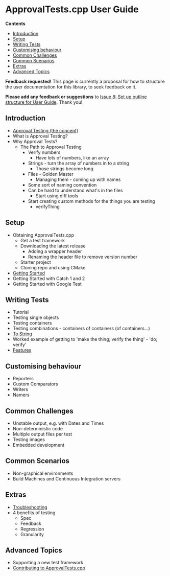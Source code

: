 <a id="top"></a>

# ApprovalTests.cpp User Guide

**Contents**

<!-- vscode-markdown-toc -->
* [Introduction](#Introduction)
* [Setup](#Setup)
* [Writing Tests](#WritingTests)
* [Customising behaviour](#Customisingbehaviour)
* [Common Challenges](#CommonChallenges)
* [Common Scenarios](#CommonScenarios)
* [Extras](#Extras)
* [Advanced Topics](#AdvancedTopics)

<!-- vscode-markdown-toc-config
	numbering=false
	autoSave=true
	/vscode-markdown-toc-config -->
<!-- /vscode-markdown-toc -->

**Feedback requested!** This page is currently a proposal for how to structure the user documentation
for this library, to seek feedback on it.

**Please add any feedback or suggestions** to [Issue 8: Set up outline structure for User Guide](https://github.com/approvals/ApprovalTests.cpp/issues/8).
Thank you!

<!-- To get the most out of ApprovalTests, start with the Tutorial.
Once you're up and running, consider the following reference material. -->

## <a name='Introduction'></a>Introduction

* [Approval Testing (the concept)](ApprovalTestingConcept.md#top)
* What is Approval Testing?
* Why Approval Tests?
    * The Path to Approval Testing
        * Verify numbers
            * Have lots of numbers, like an array
        * Strings - turn the array of numbers in to a string
            * Those strings become long
        * Files - Golden Master
            * Managing them - coming up with names
        * Some sort of naming convention
        * Can be hard to understand what's in the files
            * Start using diff tools
        * Start creating custom methods for the things you are testing
            * verifyThing

## <a name='Setup'></a>Setup

* Obtaining ApprovalTests.cpp
    * Get a test framework
    * Downloading the latest release
        * Adding a wrapper header
        * Renaming the header file to remove version number
    * Starter project
    * Cloning repo and using CMake
* [Getting Started](GettingStarted.md#top)
* Getting Started with Catch 1 and 2
* Getting Started with Google Test

## <a name='WritingTests'></a>Writing Tests

* Tutorial
* Testing single objects
* Testing containers
* Testing combinations - containers of containers (of containers...)
* [To String](ToString.md#top)
* Worked example of getting to 'make the thing; verify the thing' - 'do; verify'
* [Features](Features.md#top)

## <a name='Customisingbehaviour'></a>Customising behaviour

* Reporters
* Custom Comparators
* Writers
* Namers

## <a name='CommonChallenges'></a>Common Challenges

* Unstable output, e.g. with Dates and Times
* Non-deterministic code
* Multiple output files per test
* Testing images
* Embedded development

## <a name='CommonScenarios'></a>Common Scenarios

* Non-graphical environments
* Build Machines and Continuous Integration servers

## <a name='Extras'></a>Extras

* [Troubleshooting](Troubleshooting.md#top)
* 4 benefits of testing
    * Spec
    * Feedback
    * Regression
    * Granularity

## <a name='AdvancedTopics'></a>Advanced Topics

* Supporting a new test framework
* [Contributing to ApprovalTests.cpp](Contributing.md#top)
